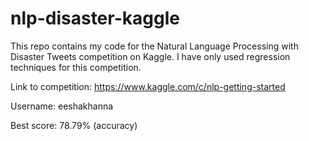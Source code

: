 # nlp-disaster-kaggle

This repo contains my code for the Natural Language Processing with Disaster Tweets competition on Kaggle. I have only used regression techniques for this competition.

Link to competition: https://www.kaggle.com/c/nlp-getting-started

Username: eeshakhanna

Best score: 78.79% (accuracy)


